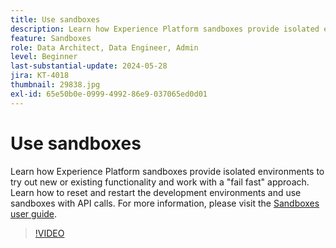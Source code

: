 ```yaml
---
title: Use sandboxes
description: Learn how Experience Platform sandboxes provide isolated environments to try out new or existing functionality and work with a fail fast approach. Learn how to reset and restart the development environments and use sandboxes with API calls.
feature: Sandboxes
role: Data Architect, Data Engineer, Admin
level: Beginner
last-substantial-update: 2024-05-28
jira: KT-4018
thumbnail: 29838.jpg
exl-id: 65e50b0e-0999-4992-86e9-037065ed0d01
---
```

# Use sandboxes

Learn how Experience Platform sandboxes provide isolated environments to try out new or existing functionality and work with a "fail fast" approach. Learn how to reset and restart the development environments and use sandboxes with API calls. For more information, please visit the [Sandboxes user guide](https://experienceleague.adobe.com/docs/experience-platform/sandbox/home.html).

>[!VIDEO](https://video.tv.adobe.com/v/29838/?learn=on&enablevpops)


